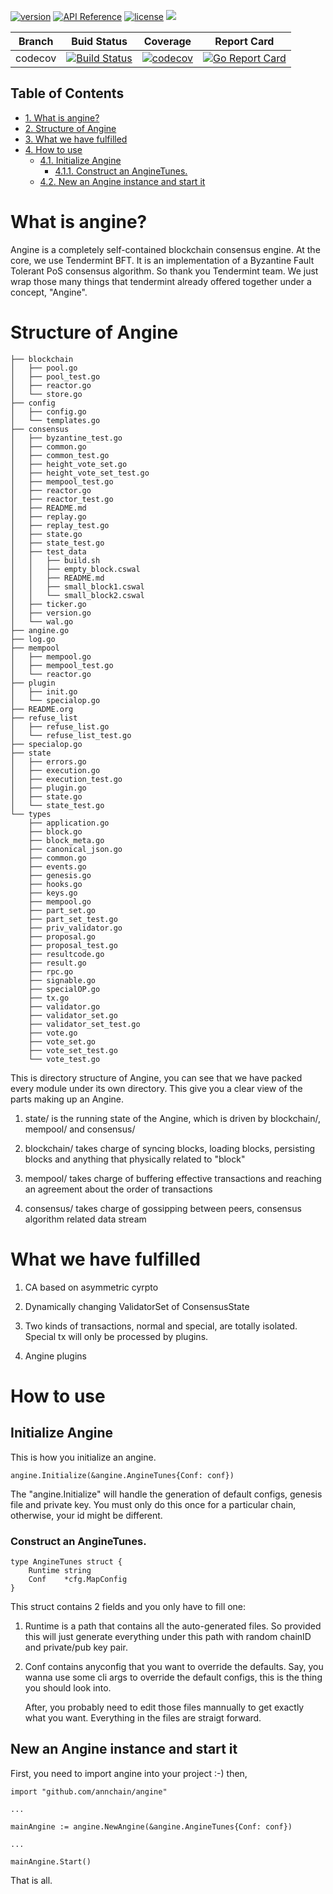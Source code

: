 [![version](https://img.shields.io/github/tag/needkane/angine.svg)](https://github.com/needkane/angine/releases/latest)
[![API Reference](https://godoc.org/github.com/needkane/angine?status.svg)](https://godoc.org/github.com/tendermint/tendermint)
[![license](https://img.shields.io/github/license/needkane/angine.svg)](https://github.com/needkane/angine/blob/codecov/LICENSE)
[![](https://tokei.rs/b1/github/needkane/angine?category=lines)](https://github.com/needkane/angine)


Branch    | Buid Status | Coverage | Report Card
----------|-------|----------|-------------
codecov    | [![Build Status](https://travis-ci.org/needkane/angine.svg?branch=codecov)](https://travis-ci.org/needkane/angine)| [![codecov](http://codecov.io/gh/needkane/angine/branch/codecov/graph/badge.svg)](https://codecov.io/gh/needkane/angine) | [![Go Report Card](http://goreportcard.com/badge/github.com/needkane/angine/tree/codecov)](https://goreportcard.com/report/github.com/needkane/angine/tree/codecov)
<div id="table-of-contents">
<h2>Table of Contents</h2>
<div id="text-table-of-contents">
<ul>
<li><a href="#orgbe773ea">1. What is angine?</a></li>
<li><a href="#orgf0f2108">2. Structure of Angine</a></li>
<li><a href="#org3958c62">3. What we have fulfilled</a></li>
<li><a href="#org5e86273">4. How to use</a>
<ul>
<li><a href="#org9a260de">4.1. Initialize Angine</a>
<ul>
<li><a href="#org19c7657">4.1.1. Construct an AngineTunes.</a></li>
</ul>
</li>
<li><a href="#orgf101d9a">4.2. New an Angine instance and start it</a></li>
</ul>
</li>
</ul>
</div>
</div>

<a id="orgbe773ea"></a>

# What is angine?

Angine is a completely self-contained blockchain consensus engine. 
At the core, we use Tendermint BFT. It is an implementation of a Byzantine Fault Tolerant PoS consensus algorithm. So thank you Tendermint team.
We just wrap those many things that tendermint already offered together under a concept, "Angine". 


<a id="orgf0f2108"></a>

# Structure of Angine

    ├── blockchain
    │   ├── pool.go
    │   ├── pool_test.go
    │   ├── reactor.go
    │   └── store.go
    ├── config
    │   ├── config.go
    │   └── templates.go
    ├── consensus
    │   ├── byzantine_test.go
    │   ├── common.go
    │   ├── common_test.go
    │   ├── height_vote_set.go
    │   ├── height_vote_set_test.go
    │   ├── mempool_test.go
    │   ├── reactor.go
    │   ├── reactor_test.go
    │   ├── README.md
    │   ├── replay.go
    │   ├── replay_test.go
    │   ├── state.go
    │   ├── state_test.go
    │   ├── test_data
    │   │   ├── build.sh
    │   │   ├── empty_block.cswal
    │   │   ├── README.md
    │   │   ├── small_block1.cswal
    │   │   └── small_block2.cswal
    │   ├── ticker.go
    │   ├── version.go
    │   └── wal.go
    ├── angine.go
    ├── log.go
    ├── mempool
    │   ├── mempool.go
    │   ├── mempool_test.go
    │   └── reactor.go
    ├── plugin
    │   ├── init.go
    │   └── specialop.go
    ├── README.org
    ├── refuse_list
    │   ├── refuse_list.go
    │   └── refuse_list_test.go
    ├── specialop.go
    ├── state
    │   ├── errors.go
    │   ├── execution.go
    │   ├── execution_test.go
    │   ├── plugin.go
    │   ├── state.go
    │   └── state_test.go
    └── types
        ├── application.go
        ├── block.go
        ├── block_meta.go
        ├── canonical_json.go
        ├── common.go
        ├── events.go
        ├── genesis.go
        ├── hooks.go
        ├── keys.go
        ├── mempool.go
        ├── part_set.go
        ├── part_set_test.go
        ├── priv_validator.go
        ├── proposal.go
        ├── proposal_test.go
        ├── resultcode.go
        ├── result.go
        ├── rpc.go
        ├── signable.go
        ├── specialOP.go
        ├── tx.go
        ├── validator.go
        ├── validator_set.go
        ├── validator_set_test.go
        ├── vote.go
        ├── vote_set.go
        ├── vote_set_test.go
        └── vote_test.go

This is directory structure of Angine, you can see that we have packed every module under its own directory. This give you a clear view of the parts making up an Angine.

1.  state/ is the running state of the Angine, which is driven by blockchain/, mempool/ and consensus/

2.  blockchain/ takes charge of syncing blocks, loading blocks, persisting blocks and anything that physically related to "block"

3.  mempool/ takes charge of buffering effective transactions and reaching an agreement about the order of transactions

4.  consensus/ takes charge of gossipping between peers, consensus algorithm related data stream


<a id="org3958c62"></a>

# What we have fulfilled

1.  CA based on asymmetric cyrpto

2.  Dynamically changing ValidatorSet of ConsensusState

3.  Two kinds of transactions, normal and special, are totally isolated. Special tx will only be processed by plugins.

4.  Angine plugins


<a id="org5e86273"></a>

# How to use


<a id="org9a260de"></a>

## Initialize Angine

This is how you initialize an angine. 

    angine.Initialize(&angine.AngineTunes{Conf: conf})

The "angine.Initialize" will handle the generation of default configs, genesis file and private key. You must only do this once for a particular chain, otherwise, your id might be different.


<a id="org19c7657"></a>

### Construct an AngineTunes.

    type AngineTunes struct {
        Runtime string
        Conf    *cfg.MapConfig
    }

This struct contains 2 fields and you only have to fill one:

1.  Runtime is a path that contains all the auto-generated files. So provided this will just generate everything under this path with random chainID and private/pub key pair.

2.  Conf contains anyconfig that you want to override the defaults. Say, you wanna use some cli args to override the default configs, this is the thing you should look into.

    After, you probably need to edit those files mannually to get exactly what you want. Everything in the files are straigt forward.


<a id="orgf101d9a"></a>

## New an Angine instance and start it

First, you need to import angine into your project :-) then, 

    import "github.com/annchain/angine"
    
    ...
    
    mainAngine := angine.NewAngine(&angine.AngineTunes{Conf: conf})
    
    ...
    
    mainAngine.Start()

That is all.

